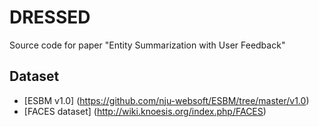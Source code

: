 # DRESSED
Source code for paper "Entity Summarization with User Feedback"

## Dataset

* [ESBM v1.0] (https://github.com/nju-websoft/ESBM/tree/master/v1.0)
* [FACES dataset] (http://wiki.knoesis.org/index.php/FACES)



